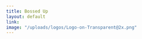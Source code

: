 ```yaml
---
title: Bossed Up
layout: default
link: 
image: "/uploads/logos/Logo-on-Transparent@2x.png"
---
```


